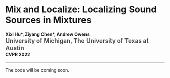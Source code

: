 Mix and Localize: Localizing Sound Sources in Mixtures
==================================================================
<h4>
Xixi Hu*, Ziyang Chen*, Andrew Owens
</br>
<span style="font-size: 14pt; color: #555555">
University of Michigan, The University of Texas at Austin
</span>
</br>
CVPR 2022
</h4>
<hr>

The code will be coming soon.
<!-- This repository contains the official codebase for [Mix and Localize: Localizing Sound Sources in Mixtures](xxxxx). [[Project Page](xxxxxx)] -->